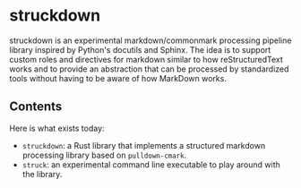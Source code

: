 # struckdown

struckdown is an experimental markdown/commonmark processing pipeline
library inspired by Python's docutils and Sphinx.  The idea is to
support custom roles and directives for markdown similar to how
reStructuredText works and to provide an abstraction that can be
processed by standardized tools without having to be aware of how
MarkDown works.

## Contents

Here is what exists today:

- `struckdown`: a Rust library that implements a structured markdown
  processing library based on `pulldown-cmark`.
- `struck`: an experimental command line executable to play around
  with the library.
